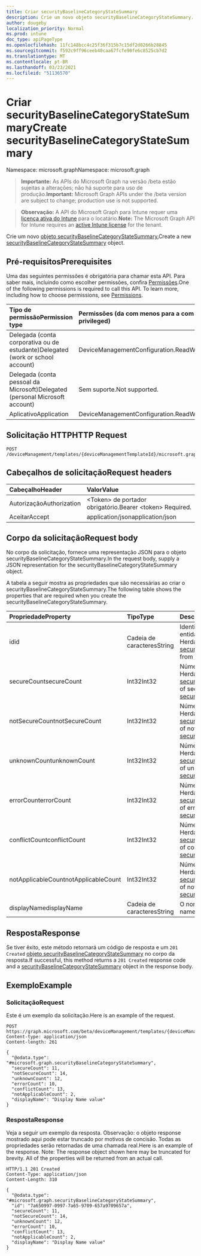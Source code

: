 ```yaml
---
title: Criar securityBaselineCategoryStateSummary
description: Crie um novo objeto securityBaselineCategoryStateSummary.
author: dougeby
localization_priority: Normal
ms.prod: intune
doc_type: apiPageType
ms.openlocfilehash: 11fc148bcc4c25f36f315b7c15df2d0266b28845
ms.sourcegitcommit: f592c9ff96ceeb40caa67fcfe90fe6c8525cb7d2
ms.translationtype: MT
ms.contentlocale: pt-BR
ms.lasthandoff: 03/23/2021
ms.locfileid: "51136570"
---
```

# <a name="create-securitybaselinecategorystatesummary"></a><span data-ttu-id="35332-103">Criar securityBaselineCategoryStateSummary</span><span class="sxs-lookup"><span data-stu-id="35332-103">Create securityBaselineCategoryStateSummary</span></span>

<span data-ttu-id="35332-104">Namespace: microsoft.graph</span><span class="sxs-lookup"><span data-stu-id="35332-104">Namespace: microsoft.graph</span></span>

> <span data-ttu-id="35332-105">**Importante:** As APIs do Microsoft Graph na versão /beta estão sujeitas a alterações; não há suporte para uso de produção.</span><span class="sxs-lookup"><span data-stu-id="35332-105">**Important:** Microsoft Graph APIs under the /beta version are subject to change; production use is not supported.</span></span>

> <span data-ttu-id="35332-106">**Observação:** A API do Microsoft Graph para Intune requer uma [licença ativa do Intune](https://go.microsoft.com/fwlink/?linkid=839381) para o locatário.</span><span class="sxs-lookup"><span data-stu-id="35332-106">**Note:** The Microsoft Graph API for Intune requires an [active Intune license](https://go.microsoft.com/fwlink/?linkid=839381) for the tenant.</span></span>

<span data-ttu-id="35332-107">Crie um novo [objeto securityBaselineCategoryStateSummary.](../resources/intune-deviceintent-securitybaselinecategorystatesummary.md)</span><span class="sxs-lookup"><span data-stu-id="35332-107">Create a new [securityBaselineCategoryStateSummary](../resources/intune-deviceintent-securitybaselinecategorystatesummary.md) object.</span></span>

## <a name="prerequisites"></a><span data-ttu-id="35332-108">Pré-requisitos</span><span class="sxs-lookup"><span data-stu-id="35332-108">Prerequisites</span></span>
<span data-ttu-id="35332-p101">Uma das seguintes permissões é obrigatória para chamar esta API. Para saber mais, incluindo como escolher permissões, confira [Permissões](/graph/permissions-reference).</span><span class="sxs-lookup"><span data-stu-id="35332-p101">One of the following permissions is required to call this API. To learn more, including how to choose permissions, see [Permissions](/graph/permissions-reference).</span></span>

|<span data-ttu-id="35332-111">Tipo de permissão</span><span class="sxs-lookup"><span data-stu-id="35332-111">Permission type</span></span>|<span data-ttu-id="35332-112">Permissões (da com menos para a com mais privilégios)</span><span class="sxs-lookup"><span data-stu-id="35332-112">Permissions (from least to most privileged)</span></span>|
|:---|:---|
|<span data-ttu-id="35332-113">Delegada (conta corporativa ou de estudante)</span><span class="sxs-lookup"><span data-stu-id="35332-113">Delegated (work or school account)</span></span>|<span data-ttu-id="35332-114">DeviceManagementConfiguration.ReadWrite.All</span><span class="sxs-lookup"><span data-stu-id="35332-114">DeviceManagementConfiguration.ReadWrite.All</span></span>|
|<span data-ttu-id="35332-115">Delegada (conta pessoal da Microsoft)</span><span class="sxs-lookup"><span data-stu-id="35332-115">Delegated (personal Microsoft account)</span></span>|<span data-ttu-id="35332-116">Sem suporte.</span><span class="sxs-lookup"><span data-stu-id="35332-116">Not supported.</span></span>|
|<span data-ttu-id="35332-117">Aplicativo</span><span class="sxs-lookup"><span data-stu-id="35332-117">Application</span></span>|<span data-ttu-id="35332-118">DeviceManagementConfiguration.ReadWrite.All</span><span class="sxs-lookup"><span data-stu-id="35332-118">DeviceManagementConfiguration.ReadWrite.All</span></span>|

## <a name="http-request"></a><span data-ttu-id="35332-119">Solicitação HTTP</span><span class="sxs-lookup"><span data-stu-id="35332-119">HTTP Request</span></span>
<!-- {
  "blockType": "ignored"
}
-->
``` http
POST /deviceManagement/templates/{deviceManagementTemplateId}/microsoft.graph.securityBaselineTemplate/categoryDeviceStateSummaries
```

## <a name="request-headers"></a><span data-ttu-id="35332-120">Cabeçalhos de solicitação</span><span class="sxs-lookup"><span data-stu-id="35332-120">Request headers</span></span>
|<span data-ttu-id="35332-121">Cabeçalho</span><span class="sxs-lookup"><span data-stu-id="35332-121">Header</span></span>|<span data-ttu-id="35332-122">Valor</span><span class="sxs-lookup"><span data-stu-id="35332-122">Value</span></span>|
|:---|:---|
|<span data-ttu-id="35332-123">Autorização</span><span class="sxs-lookup"><span data-stu-id="35332-123">Authorization</span></span>|<span data-ttu-id="35332-124">&lt;Token&gt; de portador obrigatório.</span><span class="sxs-lookup"><span data-stu-id="35332-124">Bearer &lt;token&gt; Required.</span></span>|
|<span data-ttu-id="35332-125">Aceitar</span><span class="sxs-lookup"><span data-stu-id="35332-125">Accept</span></span>|<span data-ttu-id="35332-126">application/json</span><span class="sxs-lookup"><span data-stu-id="35332-126">application/json</span></span>|

## <a name="request-body"></a><span data-ttu-id="35332-127">Corpo da solicitação</span><span class="sxs-lookup"><span data-stu-id="35332-127">Request body</span></span>
<span data-ttu-id="35332-128">No corpo da solicitação, fornece uma representação JSON para o objeto securityBaselineCategoryStateSummary.</span><span class="sxs-lookup"><span data-stu-id="35332-128">In the request body, supply a JSON representation for the securityBaselineCategoryStateSummary object.</span></span>

<span data-ttu-id="35332-129">A tabela a seguir mostra as propriedades que são necessárias ao criar o securityBaselineCategoryStateSummary.</span><span class="sxs-lookup"><span data-stu-id="35332-129">The following table shows the properties that are required when you create the securityBaselineCategoryStateSummary.</span></span>

|<span data-ttu-id="35332-130">Propriedade</span><span class="sxs-lookup"><span data-stu-id="35332-130">Property</span></span>|<span data-ttu-id="35332-131">Tipo</span><span class="sxs-lookup"><span data-stu-id="35332-131">Type</span></span>|<span data-ttu-id="35332-132">Descrição</span><span class="sxs-lookup"><span data-stu-id="35332-132">Description</span></span>|
|:---|:---|:---|
|<span data-ttu-id="35332-133">id</span><span class="sxs-lookup"><span data-stu-id="35332-133">id</span></span>|<span data-ttu-id="35332-134">Cadeia de caracteres</span><span class="sxs-lookup"><span data-stu-id="35332-134">String</span></span>|<span data-ttu-id="35332-135">Identificador exclusivo da entidade.</span><span class="sxs-lookup"><span data-stu-id="35332-135">Unique identifier of the entity.</span></span> <span data-ttu-id="35332-136">Herdado [de securityBaselineStateSummary](../resources/intune-deviceintent-securitybaselinestatesummary.md)</span><span class="sxs-lookup"><span data-stu-id="35332-136">Inherited from [securityBaselineStateSummary](../resources/intune-deviceintent-securitybaselinestatesummary.md)</span></span>|
|<span data-ttu-id="35332-137">secureCount</span><span class="sxs-lookup"><span data-stu-id="35332-137">secureCount</span></span>|<span data-ttu-id="35332-138">Int32</span><span class="sxs-lookup"><span data-stu-id="35332-138">Int32</span></span>|<span data-ttu-id="35332-139">Número de dispositivos seguros Herdados [de securityBaselineStateSummary](../resources/intune-deviceintent-securitybaselinestatesummary.md)</span><span class="sxs-lookup"><span data-stu-id="35332-139">Number of secure devices Inherited from [securityBaselineStateSummary](../resources/intune-deviceintent-securitybaselinestatesummary.md)</span></span>|
|<span data-ttu-id="35332-140">notSecureCount</span><span class="sxs-lookup"><span data-stu-id="35332-140">notSecureCount</span></span>|<span data-ttu-id="35332-141">Int32</span><span class="sxs-lookup"><span data-stu-id="35332-141">Int32</span></span>|<span data-ttu-id="35332-142">Número de dispositivos não seguros Herdados [de securityBaselineStateSummary](../resources/intune-deviceintent-securitybaselinestatesummary.md)</span><span class="sxs-lookup"><span data-stu-id="35332-142">Number of not secure devices Inherited from [securityBaselineStateSummary](../resources/intune-deviceintent-securitybaselinestatesummary.md)</span></span>|
|<span data-ttu-id="35332-143">unknownCount</span><span class="sxs-lookup"><span data-stu-id="35332-143">unknownCount</span></span>|<span data-ttu-id="35332-144">Int32</span><span class="sxs-lookup"><span data-stu-id="35332-144">Int32</span></span>|<span data-ttu-id="35332-145">Número de dispositivos desconhecidos Herdados [de securityBaselineStateSummary](../resources/intune-deviceintent-securitybaselinestatesummary.md)</span><span class="sxs-lookup"><span data-stu-id="35332-145">Number of unknown devices Inherited from [securityBaselineStateSummary](../resources/intune-deviceintent-securitybaselinestatesummary.md)</span></span>|
|<span data-ttu-id="35332-146">errorCount</span><span class="sxs-lookup"><span data-stu-id="35332-146">errorCount</span></span>|<span data-ttu-id="35332-147">Int32</span><span class="sxs-lookup"><span data-stu-id="35332-147">Int32</span></span>|<span data-ttu-id="35332-148">Número de dispositivos de erro Herdados [de securityBaselineStateSummary](../resources/intune-deviceintent-securitybaselinestatesummary.md)</span><span class="sxs-lookup"><span data-stu-id="35332-148">Number of error devices Inherited from [securityBaselineStateSummary](../resources/intune-deviceintent-securitybaselinestatesummary.md)</span></span>|
|<span data-ttu-id="35332-149">conflictCount</span><span class="sxs-lookup"><span data-stu-id="35332-149">conflictCount</span></span>|<span data-ttu-id="35332-150">Int32</span><span class="sxs-lookup"><span data-stu-id="35332-150">Int32</span></span>|<span data-ttu-id="35332-151">Número de dispositivos de conflito Herdados [de securityBaselineStateSummary](../resources/intune-deviceintent-securitybaselinestatesummary.md)</span><span class="sxs-lookup"><span data-stu-id="35332-151">Number of conflict devices Inherited from [securityBaselineStateSummary](../resources/intune-deviceintent-securitybaselinestatesummary.md)</span></span>|
|<span data-ttu-id="35332-152">notApplicableCount</span><span class="sxs-lookup"><span data-stu-id="35332-152">notApplicableCount</span></span>|<span data-ttu-id="35332-153">Int32</span><span class="sxs-lookup"><span data-stu-id="35332-153">Int32</span></span>|<span data-ttu-id="35332-154">Número de dispositivos não aplicáveis Herdados [de securityBaselineStateSummary](../resources/intune-deviceintent-securitybaselinestatesummary.md)</span><span class="sxs-lookup"><span data-stu-id="35332-154">Number of not applicable devices Inherited from [securityBaselineStateSummary](../resources/intune-deviceintent-securitybaselinestatesummary.md)</span></span>|
|<span data-ttu-id="35332-155">displayName</span><span class="sxs-lookup"><span data-stu-id="35332-155">displayName</span></span>|<span data-ttu-id="35332-156">Cadeia de caracteres</span><span class="sxs-lookup"><span data-stu-id="35332-156">String</span></span>|<span data-ttu-id="35332-157">O nome da categoria</span><span class="sxs-lookup"><span data-stu-id="35332-157">The category name</span></span>|



## <a name="response"></a><span data-ttu-id="35332-158">Resposta</span><span class="sxs-lookup"><span data-stu-id="35332-158">Response</span></span>
<span data-ttu-id="35332-159">Se tiver êxito, este método retornará um código de resposta e um `201 Created` [objeto securityBaselineCategoryStateSummary](../resources/intune-deviceintent-securitybaselinecategorystatesummary.md) no corpo da resposta.</span><span class="sxs-lookup"><span data-stu-id="35332-159">If successful, this method returns a `201 Created` response code and a [securityBaselineCategoryStateSummary](../resources/intune-deviceintent-securitybaselinecategorystatesummary.md) object in the response body.</span></span>

## <a name="example"></a><span data-ttu-id="35332-160">Exemplo</span><span class="sxs-lookup"><span data-stu-id="35332-160">Example</span></span>

### <a name="request"></a><span data-ttu-id="35332-161">Solicitação</span><span class="sxs-lookup"><span data-stu-id="35332-161">Request</span></span>
<span data-ttu-id="35332-162">Este é um exemplo da solicitação.</span><span class="sxs-lookup"><span data-stu-id="35332-162">Here is an example of the request.</span></span>
``` http
POST https://graph.microsoft.com/beta/deviceManagement/templates/{deviceManagementTemplateId}/microsoft.graph.securityBaselineTemplate/categoryDeviceStateSummaries
Content-type: application/json
Content-length: 261

{
  "@odata.type": "#microsoft.graph.securityBaselineCategoryStateSummary",
  "secureCount": 11,
  "notSecureCount": 14,
  "unknownCount": 12,
  "errorCount": 10,
  "conflictCount": 13,
  "notApplicableCount": 2,
  "displayName": "Display Name value"
}
```

### <a name="response"></a><span data-ttu-id="35332-163">Resposta</span><span class="sxs-lookup"><span data-stu-id="35332-163">Response</span></span>
<span data-ttu-id="35332-p103">Veja a seguir um exemplo da resposta. Observação: o objeto response mostrado aqui pode estar truncado por motivos de concisão. Todas as propriedades serão retornadas de uma chamada real.</span><span class="sxs-lookup"><span data-stu-id="35332-p103">Here is an example of the response. Note: The response object shown here may be truncated for brevity. All of the properties will be returned from an actual call.</span></span>
``` http
HTTP/1.1 201 Created
Content-Type: application/json
Content-Length: 310

{
  "@odata.type": "#microsoft.graph.securityBaselineCategoryStateSummary",
  "id": "7a650997-0997-7a65-9709-657a9709657a",
  "secureCount": 11,
  "notSecureCount": 14,
  "unknownCount": 12,
  "errorCount": 10,
  "conflictCount": 13,
  "notApplicableCount": 2,
  "displayName": "Display Name value"
}
```




